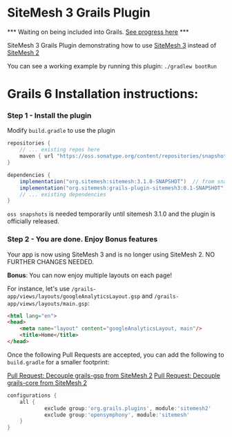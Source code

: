 # SiteMesh 3 Grails Plugin

*** Waiting on being included into Grails. [See progress here](https://github.com/grails/grails-core/issues/13058) ***

SiteMesh 3 Grails Plugin demonstrating how to use [SiteMesh 3](https://github.com/sitemesh/sitemesh3) instead of [SiteMesh 2](https://github.com/sitemesh/sitemesh2)

You can see a working example by running this plugin:
```./gradlew bootRun```

# Grails 6 Installation instructions:

### Step 1 - Install the plugin 

Modify `build.gradle` to use the plugin
```groovy
repositories {
    // ... existing repos here
    maven { url "https://oss.sonatype.org/content/repositories/snapshots/" } // added
}

dependencies {
    implementation("org.sitemesh:sitemesh:3.1.0-SNAPSHOT")  // from snapshot repo
    implementation("org.sitemesh:grails-plugin-sitemesh3:0.1-SNAPSHOT") // from snapshot repo
    // ... existing dependencies
}
```
`oss snapshots` is needed temporarily until sitemesh 3.1.0 and the plugin is officially released.

### Step 2 -  You are done. Enjoy Bonus features
Your app is now using SiteMesh 3 and is no longer using SiteMesh 2. NO FURTHER CHANGES NEEDED.

**Bonus**: You can now enjoy multiple layouts on each page!


For instance, let's use `/grails-app/views/layouts/googleAnalyticsLayout.gsp` and `/grails-app/views/layouts/main.gsp`:

```html
<html lang="en">
<head>
    <meta name="layout" content="googleAnalyticsLayout, main"/>
    <title>Home</title>
</head>
```

Once the following Pull Requests are accepted, you can add the following to `build.gradle` for a smaller footprint:

[Pull Request: Decouple grails-gsp from SiteMesh 2](https://github.com/grails/grails-gsp/pull/362)
[Pull Request: Decouple grails-core from SiteMesh 2](https://github.com/grails/grails-core/pull/13087)

```groovy
configurations {
    all {
            exclude group:'org.grails.plugins', module:'sitemesh2'
            exclude group:'opensymphony', module:'sitemesh'
    }
}
```
